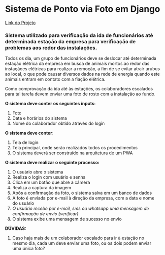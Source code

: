 # Sistema de Ponto via Foto em Django

[Link do Projeto](https://pontosulconta.pythonanywhere.com/)

### Sistema utilizado para verificação da ida de funcionários até determinada estação da empresa para verificação de problemas aos redor das instalações.

Todos os dia, um grupo de funcionários deve se deslocar até determinada estação elétrica da empresa em busca de animais mortos ao redor das instaçãoes elétricas para realizar a remoção, a fim de se evitar atrair urubus ao local, o que pode causar diversos dados na rede de energia quando este animais entram em contato com a fiação elétrica.

Como comprovação da ida até às estações, os colaboradores escalados para tal tarefa devem enviar uma foto de rosto com a instalação ao fundo.

**O sistema deve conter os seguintes inputs:**
1. Foto
2. Data e horários do sistema
3. Nome do colaborador obtido através do login

**O sistema deve conter:**
1. Tela de login
2. Tela principal, onde serão realizados todos os procedimentos
3. O sistema deverá ser construído na arquitetura de um PWA

**O sistema deve realizar o seguinte processo:**
1. O usuário abre o sistema
2. Realiza o login com usuário e senha
3. Clica em um botão que abre a câmera
4. Realiza a captura da imagem
5. Após a confirmação da foto, o sistema salva em um banco de dados
6. A foto é enviada por e-mail à direção da empresa, com a data e nome do usuário
7. *O usuário recebe por e-mail, sms ou whatsapp uma mensagem de confirmação de envio (verificar)*
8. O sistema exibe uma mensagem de sucesso no envio

**DÚVIDAS:**
1. Caso haja mais de um colaborador escalado para ir à estação no mesmo dia, cada um deve enviar uma foto, ou os dois podem enviar uma única foto?
